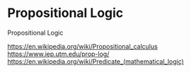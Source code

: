 # Propositional Logic
Propositional Logic

https://en.wikipedia.org/wiki/Propositional_calculus <br/>
https://www.iep.utm.edu/prop-log/ <br/>
https://en.wikipedia.org/wiki/Predicate_(mathematical_logic) <br/>
